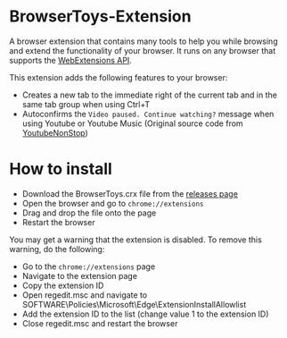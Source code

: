 # BrowserToys-Extension
A browser extension that contains many tools to help you while browsing and extend the functionality of your browser. It runs on any browser that supports the [WebExtensions API](https://developer.mozilla.org/en-US/Add-ons/WebExtensions).

This extension adds the following features to your browser:
 - Creates a new tab to the immediate right of the current tab and in the same tab group when using Ctrl+T
 - Autoconfirms the `Video paused. Continue watching?` message when using Youtube or Youtube Music (Original source code from [YoutubeNonStop](https://github.com/lawfx/YoutubeNonStop))

# How to install
 - Download the BrowserToys.crx file from the [releases page](https://github.com/SiddhantAttavar/BrowserToys-Extension/releases)
 - Open the browser and go to `chrome://extensions`
 - Drag and drop the file onto the page
 - Restart the browser

You may get a warning that the extension is disabled. To remove this warning, do the following:
 - Go to the `chrome://extensions` page
 - Navigate to the extension page
 - Copy the extension ID
 - Open regedit.msc and navigate to SOFTWARE\Policies\Microsoft\Edge\ExtensionInstallAllowlist
 - Add the extension ID to the list (change value 1 to the extension ID)
 - Close regedit.msc and restart the browser